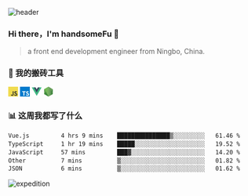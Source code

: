 ![header](https://raw.githubusercontent.com/fzq1998/fzq1998/master/header.png)

### Hi there，I'm handsomeFu 👋

> a front end development engineer from Ningbo, China.

### 🔧 我的搬砖工具
<code><img height="20" src="https://raw.githubusercontent.com/github/explore/80688e429a7d4ef2fca1e82350fe8e3517d3494d/topics/javascript/javascript.png" alt="javascript"></code>
<code><img height="20" src="https://raw.githubusercontent.com/github/explore/80688e429a7d4ef2fca1e82350fe8e3517d3494d/topics/typescript/typescript.png" alt="typescript"></code>
<code><img height="20" src="https://raw.githubusercontent.com/github/explore/80688e429a7d4ef2fca1e82350fe8e3517d3494d/topics/vue/vue.png" alt="vue"></code>
<code><img height="20" src="https://raw.githubusercontent.com/github/explore/80688e429a7d4ef2fca1e82350fe8e3517d3494d/topics/nodejs/nodejs.png" alt="nodejs"></code>



### 📊 这周我都写了什么
<!--START_SECTION:waka-->

```txt
Vue.js         4 hrs 9 mins    ███████████████▒░░░░░░░░░   61.46 %
TypeScript     1 hr 19 mins    █████░░░░░░░░░░░░░░░░░░░░   19.52 %
JavaScript     57 mins         ███▓░░░░░░░░░░░░░░░░░░░░░   14.20 %
Other          7 mins          ▒░░░░░░░░░░░░░░░░░░░░░░░░   01.82 %
JSON           6 mins          ▒░░░░░░░░░░░░░░░░░░░░░░░░   01.62 %
```

<!--END_SECTION:waka-->


![expedition](https://raw.githubusercontent.com/fzq1998/fzq1998/master/expedition.gif)

